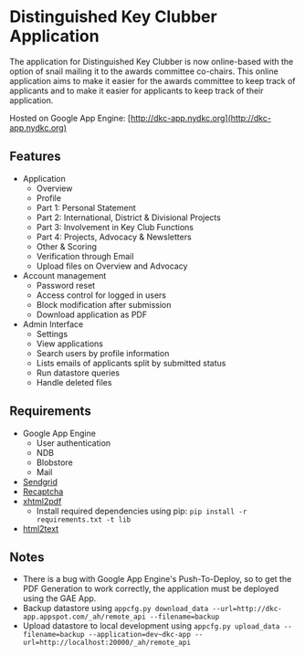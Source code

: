# Distinguished Key Clubber Application

The application for Distinguished Key Clubber is now online-based with the option of snail mailing it to the awards committee co-chairs. This online application aims to make it easier for the awards committee to keep track of applicants and to make it easier for applicants to keep track of their application.

Hosted on Google App Engine: [http://dkc-app.nydkc.org](http://dkc-app.nydkc.org)

## Features

- Application
    - Overview
    - Profile
    - Part 1: Personal Statement
    - Part 2: International, District & Divisional Projects
    - Part 3: Involvement in Key Club Functions
    - Part 4: Projects, Advocacy & Newsletters
    - Other & Scoring
    - Verification through Email
    - Upload files on Overview and Advocacy
- Account management
    - Password reset
    - Access control for logged in users
    - Block modification after submission
    - Download application as PDF
- Admin Interface
    - Settings
    - View applications
    - Search users by profile information
    - Lists emails of applicants split by submitted status
    - Run datastore queries
    - Handle deleted files

## Requirements

- Google App Engine
    - User authentication
    - NDB
    - Blobstore
    - Mail
- [Sendgrid](https://cloud.google.com/appengine/docs/python/mail/sendgrid)
- [Recaptcha](https://www.google.com/recaptcha/intro/index.html)
- [xhtml2pdf](https://github.com/chrisglass/xhtml2pdf)
    - Install required dependencies using pip: `pip install -r requirements.txt -t lib`
- [html2text](https://github.com/aaronsw/html2text)

## Notes
- There is a bug with Google App Engine's Push-To-Deploy, so to get the PDF Generation to work correctly, the application must be deployed using the GAE App.
- Backup datastore using `appcfg.py download_data --url=http://dkc-app.appspot.com/_ah/remote_api --filename=backup`
- Upload datastore to local development using `appcfg.py upload_data --filename=backup --application=dev~dkc-app --url=http://localhost:20000/_ah/remote_api`
